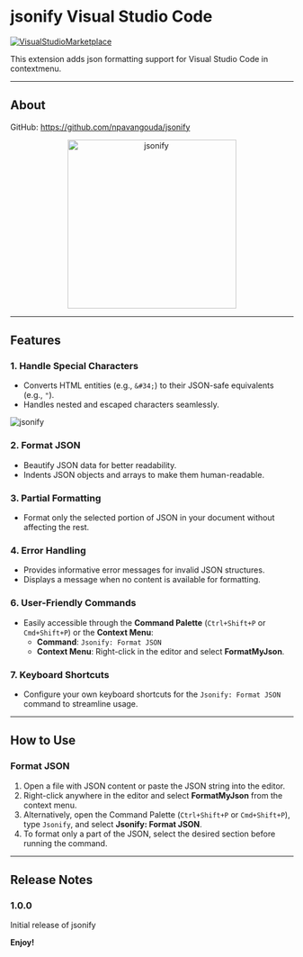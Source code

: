 # jsonify Visual Studio Code
[![VisualStudioMarketplace](https://img.shields.io/badge/VisualStudioMarketplace-v1.0.0-orange.svg)]()

This extension adds json formatting support for Visual Studio Code in contextmenu.

---
## About

GitHub: https://github.com/npavangouda/jsonify

<p align="center"><img src="https://raw.githubusercontent.com/npavangouda/jsonify/master/assets/jsonify.png" alt="jsonify" width="300"/></p>

---
## **Features**

### 1. **Handle Special Characters**
- Converts HTML entities (e.g., `&#34;`) to their JSON-safe equivalents (e.g., `"`).
- Handles nested and escaped characters seamlessly.

<p align="left"><img src="https://raw.githubusercontent.com/npavangouda/jsonify/master/assets/jsonify_format.gif" alt="jsonify"/></p>

### 2. **Format JSON**
- Beautify JSON data for better readability.
- Indents JSON objects and arrays to make them human-readable.

### 3. **Partial Formatting**
- Format only the selected portion of JSON in your document without affecting the rest.

### 4. **Error Handling**
- Provides informative error messages for invalid JSON structures.
- Displays a message when no content is available for formatting.

### 6. **User-Friendly Commands**
- Easily accessible through the **Command Palette** (`Ctrl+Shift+P` or `Cmd+Shift+P`) or the **Context Menu**:
  - **Command**: `Jsonify: Format JSON`
  - **Context Menu**: Right-click in the editor and select **FormatMyJson**.

### 7. **Keyboard Shortcuts**
- Configure your own keyboard shortcuts for the `Jsonify: Format JSON` command to streamline usage.

---

## **How to Use**

### **Format JSON**
1. Open a file with JSON content or paste the JSON string into the editor.
2. Right-click anywhere in the editor and select **FormatMyJson** from the context menu.
3. Alternatively, open the Command Palette (`Ctrl+Shift+P` or `Cmd+Shift+P`), type `Jsonify`, and select **Jsonify: Format JSON**.
4. To format only a part of the JSON, select the desired section before running the command.



---
## Release Notes

### 1.0.0

Initial release of jsonify


**Enjoy!**
